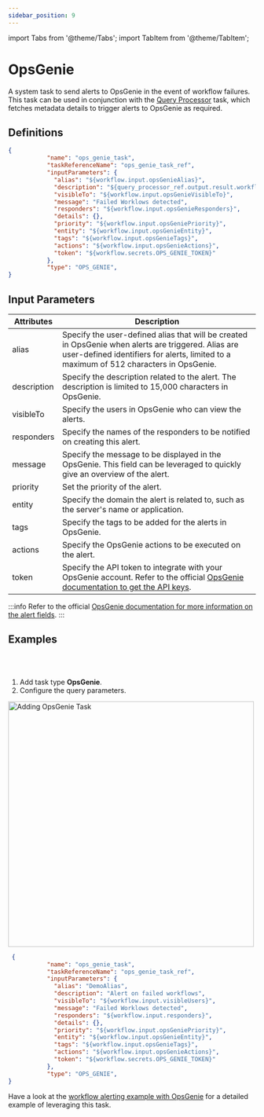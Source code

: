 ```yaml
---
sidebar_position: 9
---
```

import Tabs from '@theme/Tabs';
import TabItem from '@theme/TabItem';

# OpsGenie 

A system task to send alerts to OpsGenie in the event of workflow failures. This task can be used in conjunction with the [Query Processor](/content/reference-docs/system-tasks/query-processor) task, which fetches metadata details to trigger alerts to OpsGenie as required.

## Definitions

```json
{
           "name": "ops_genie_task",
           "taskReferenceName": "ops_genie_task_ref",
           "inputParameters": {
             "alias": "${workflow.input.opsGenieAlias}",
             "description": "${query_processor_ref.output.result.workflowsUrl}",
             "visibleTo": "${workflow.input.opsGenieVisibleTo}",
             "message": "Failed Worklows detected",
             "responders": "${workflow.input.opsGenieResponders}",
             "details": {},
             "priority": "${workflow.input.opsGeniePriority}",
             "entity": "${workflow.input.opsGenieEntity}",
             "tags": "${workflow.input.opsGenieTags}",
             "actions": "${workflow.input.opsGenieActions}",
             "token": "${workflow.secrets.OPS_GENIE_TOKEN}"
           },
           "type": "OPS_GENIE",
}
```

## Input Parameters

| Attributes  | Description             |
|-------------|-------------------------|
| alias | Specify the user-defined alias that will be created in OpsGenie when alerts are triggered. Alias are user-defined identifiers for alerts, limited to a maximum of 512 characters in OpsGenie. |
| description | Specify the description related to the alert. The description is limited to 15,000 characters in OpsGenie. |
| visibleTo | Specify the users in OpsGenie who can view the alerts. | 
| responders | Specify the names of the responders to be notified on creating this alert. |
| message | Specify the message to be displayed in the OpsGenie. This field can be leveraged to quickly give an overview of the alert. |
| priority | Set the priority of the alert. | 
| entity | Specify the domain the alert is related to, such as the server's name or application. |
| tags | Specify the tags to be added for the alerts in OpsGenie. |
| actions | Specify the OpsGenie actions to be executed on the alert. |
| token | Specify the API token to integrate with your OpsGenie account. Refer to the official [OpsGenie documentation to get the API keys](https://support.atlassian.com/opsgenie/docs/create-a-default-api-integration/). |

:::info
Refer to the official [OpsGenie documentation for more information on the alert fields](https://support.atlassian.com/opsgenie/docs/alert-fields/). 
:::

## Examples

<Tabs>
<TabItem value="UI" label="UI" className="paddedContent">

<div className="row">
<div className="col col--4">

<br/>
<br/>

1. Add task type **OpsGenie**.
2. Configure the query parameters.

</div>
<div className="col">
<div className="embed-loom-video">

<p><img src="/content/img/opsgenie-ui-guide.png" alt="Adding OpsGenie Task" width="500" height="auto"/></p>

</div>
</div>
</div>



</TabItem>
 <TabItem value="JSON" label="JSON Example">

```json
 {
           "name": "ops_genie_task",
           "taskReferenceName": "ops_genie_task_ref",
           "inputParameters": {
             "alias": "DemoAlias",
             "description": "Alert on failed workflows",
             "visibleTo": "${workflow.input.visibleUsers}",
             "message": "Failed Worklows detected",
             "responders": "${workflow.input.responders}",
             "details": {},
             "priority": "${workflow.input.opsGeniePriority}",
             "entity": "${workflow.input.opsGenieEntity}",
             "tags": "${workflow.input.opsGenieTags}",
             "actions": "${workflow.input.opsGenieActions}",
             "token": "${workflow.secrets.OPS_GENIE_TOKEN}"
           },
           "type": "OPS_GENIE",
}
```

</TabItem>
</Tabs>

Have a look at the [workflow alerting example with OpsGenie](https://orkes.io/content/templates/alerting/querying-orkes-data-and-triggering-opsgenie-alert) for a detailed example of leveraging this task.
